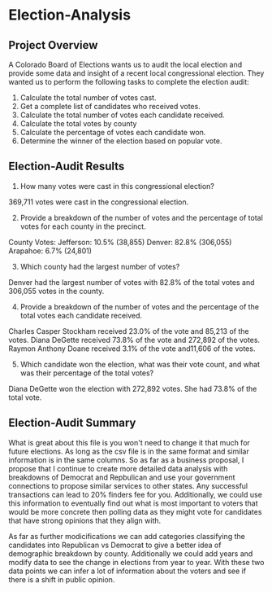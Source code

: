 # Election-Analysis

## Project Overview
A Colorado Board of Elections wants us to audit the local election and provide some data and insight of a recent local congressional election. They wanted us to perform the following tasks to complete the election audit:

1. Calculate the total number of votes cast.
2. Get a complete list of candidates who received votes.
3. Calculate the total number of votes each candidate received.
4. Calculate the total votes by county
5. Calculate the percentage of votes each candidate won.
6. Determine the winner of the election based on popular vote.

## Election-Audit Results

1. How many votes were cast in this congressional election?

369,711 votes were cast in the congressional election.

2. Provide a breakdown of the number of votes and the percentage of total votes for each county in the precinct.

County Votes:
Jefferson: 10.5% (38,855)
Denver: 82.8% (306,055)
Arapahoe: 6.7% (24,801)

3. Which county had the largest number of votes?

Denver had the largest number of votes with 82.8% of the total votes and 306,055 votes in the county.

4. Provide a breakdown of the number of votes and the percentage of the total votes each candidate received.

Charles Casper Stockham received 23.0% of the vote and 85,213 of the votes.
Diana DeGette received 73.8% of the vote and 272,892 of the votes.
Raymon Anthony Doane received 3.1% of the vote and11,606 of the votes.

5. Which candidate won the election, what was their vote count, and what was their percentage of the total votes?

Diana DeGette won the election with 272,892 votes. She had 73.8% of the total vote.

## Election-Audit Summary

What is great about this file is you won't need to change it that much for future elections. As long as the csv file is in the same format and similar information is in the same columns. So as far as a business proposal, I propose that I continue to create more detailed data analysis with breakdowns of Democrat and Repbulican and use your government connections to propose similar services to other states. Any successful transactions can lead to 20% finders fee for you. Additionally, we could use this information to eventually find out what is most important to voters that would be more concrete then polling data as they might vote for candidates that have strong opinions that they align with. 

As far as further modicifications we can add categories classifying the candidates into Republican vs Democrat to give a better idea of demographic breakdown by county. Additionally we could add years and modify data to see the change in elections from year to year. With these two data points we can infer a lot of information about the voters and see if there is a shift in public opinion.
